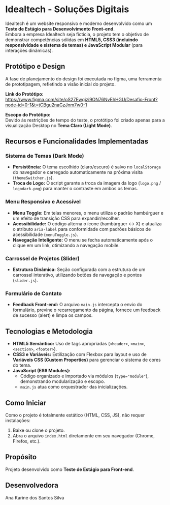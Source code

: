 # Idealtech - Soluções Digitais

Idealtech é um website responsivo e moderno desenvolvido como um **Teste de Estágio para Desenvolvimento Front-end**.  
Embora a empresa Idealtech seja fictícia, o projeto tem o objetivo de demonstrar competências sólidas em **HTML5, CSS3 (incluindo responsividade e sistema de temas) e JavaScript Modular** (para interações dinâmicas).

## Protótipo e Design
A fase de planejamento do design foi executada no figma, uma ferramenta de prototipagem, refletindo a visão inicial do projeto.

**Link do Protótipo:** https://www.figma.com/site/oS27Ewgizi9ON76NyEhHGU/Desafio-Front?node-id=0-1&t=tCBgu2naGzJnm7w0-1

**Escopo do Protótipo:**  
Devido às restrições de tempo do teste, o protótipo foi criado apenas para a visualização Desktop no **Tema Claro (Light Mode)**.

## Recursos e Funcionalidades Implementadas

### Sistema de Temas (Dark Mode)
- **Persistência:** O tema escolhido (claro/escuro) é salvo no `localStorage` do navegador e carregado automaticamente na próxima visita (`themeSwitcher.js`).
- **Troca de Logo:** O script garante a troca da imagem da logo (`logo.png` / `logodark.png`) para manter o contraste em ambos os temas.

### Menu Responsivo e Acessível
- **Menu Toggle:** Em telas menores, o menu utiliza o padrão hambúrguer e um efeito de transição CSS para expandir/recolher.
- **Acessibilidade:** O código alterna o ícone (hambúrguer ↔ X) e atualiza o atributo `aria-label` para conformidade com padrões básicos de acessibilidade (`menuToggle.js`).
- **Navegação Inteligente:** O menu se fecha automaticamente após o clique em um link, otimizando a navegação mobile.

### Carrossel de Projetos (Slider)
- **Estrutura Dinâmica:** Seção configurada com a estrutura de um carrossel interativo, utilizando botões de navegação e pontos (`slider.js`).

### Formulário de Contato
- **Feedback Front-end:** O arquivo `main.js` intercepta o envio do formulário, previne o recarregamento da página, fornece um feedback de sucesso (alert) e limpa os campos.

## Tecnologias e Metodologia
- **HTML5 Semântico:** Uso de tags apropriadas (`<header>`, `<main>`, `<section>`, `<footer>`).  
- **CSS3 e Variáveis:** Estilização com Flexbox para layout e uso de **Variáveis CSS (Custom Properties)** para gerenciar o sistema de cores do tema.  
- **JavaScript (ES6 Modules):**  
  - Código organizado e importado via módulos (`type="module"`), demonstrando modularização e escopo.  
  - `main.js` atua como orquestrador das inicializações.

## Como Iniciar
Como o projeto é totalmente estático (HTML, CSS, JS), não requer instalações:

1. Baixe ou clone o projeto.
2. Abra o arquivo `index.html` diretamente em seu navegador (Chrome, Firefox, etc.).

## Propósito
Projeto desenvolvido como **Teste de Estágio para Front-end**.

## Desenvolvedora
Ana Karine dos Santos Silva